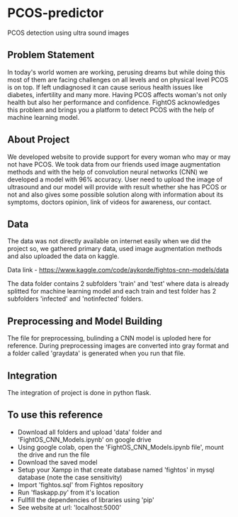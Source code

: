 # PCOS-predictor

PCOS detection using ultra sound images

## Problem Statement

In today's world women are working, perusing dreams but while doing this most of them are facing challenges on all levels and on physical level PCOS is on top. If left undiagnosed it can cause serious health issues like diabetes, infertility and many more. Having PCOS affects woman's not only health but also her performance and confidence. FightOS acknowledges this problem and brings you a platform to detect PCOS with the help of machine learning model.

## About Project

We developed website to provide support for every woman who may or may not have PCOS. We took data from our friends used image augmentation methods and with the help of convolution neural networks (CNN) we developed a model with 96% accuracy. User need to upload the image of ultrasound and our model will provide with result whether she has PCOS or not and also gives some possible solution along with information about its symptoms, doctors opinion, link of videos for awareness, our contact.

## Data

The data was not directly available on internet easily when we did the project so, we gathered primary data, used image augmentation methods and also uploaded the data on kaggle.

Data link - https://www.kaggle.com/code/aykorde/fightos-cnn-models/data

The data folder contains 2 subfolders 'train' and 'test' where data is already splitted for machine learning model and each train and test folder has 2 subfolders 'infected' and 'notinfected' folders.

## Preprocessing and Model Building

The file for preprocessing, bulinding a CNN model is uploded here for reference. During preprocessing images are converted into gray format and a folder called 'graydata' is generated when you run that file.

## Integration

The integration of project is done in python flask.

## To use this reference

-   Download all folders and upload 'data' folder and 'FightOS_CNN_Models.ipynb' on google drive
-   Using google colab, open the 'FightOS_CNN_Models.ipynb file', mount the drive and run the file
-   Download the saved model
-   Setup your Xampp in that create database named 'fightos' in mysql database (note the case sensitivity)
-   Import 'fightos.sql' from Fightos repository
-   Run 'flaskapp.py' from it's location
-   Fullfill the dependencies of libraries using 'pip'
-   See website at url: 'localhost:5000'
